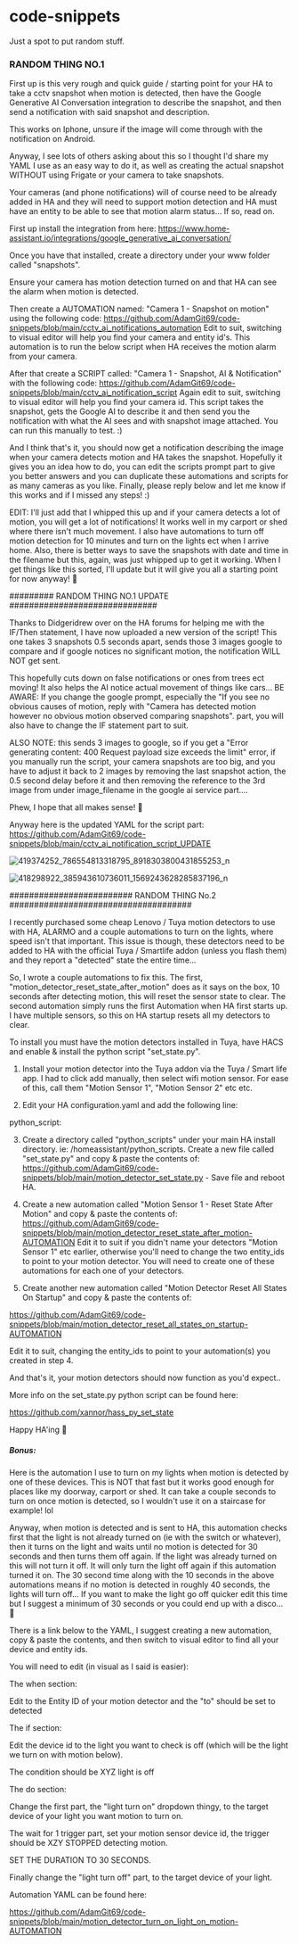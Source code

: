 # code-snippets
Just a spot to put random stuff.

### RANDOM THING NO.1 ###########
First up is this very rough and quick guide / starting point for your HA to take a cctv snapshot when motion is detected, then have the Google Generative AI Conversation integration to describe the snapshot, and then send a notification with said snapshot and description.

This works on Iphone, unsure if the image will come through with the notification on Android. 

Anyway, I see lots of others asking about this so I thought I'd share my YAML I use as an easy way to do it, as well as creating the actual snapshot WITHOUT using Frigate or your camera to take snapshots. 

Your cameras (and phone notifications) will of course need to be already added in HA and they will need to support motion detection and HA must have an entity to be able to see that motion alarm status... If so, read on. 

First up install the integration from here:  https://www.home-assistant.io/integrations/google_generative_ai_conversation/

Once you have that installed, create a directory under your www folder called "snapshots".

Ensure your camera has motion detection turned on and that HA can see the alarm when motion is detected.

Then create a AUTOMATION named:  "Camera 1 - Snapshot on motion"  using the following code: https://github.com/AdamGit69/code-snippets/blob/main/cctv_ai_notifications_automation
Edit to suit, switching to visual editor will help you find your camera  and entity id's. This automation is to run the below script when HA receives the motion alarm from your camera.

 After that create a SCRIPT called: "Camera 1 - Snapshot, AI & Notification" with the following code: https://github.com/AdamGit69/code-snippets/blob/main/cctv_ai_notification_script
Again edit to suit, switching to visual editor will help you find your camera id. This script takes the snapshot, gets the Google AI to describe it and then send you the notification with what the AI sees and with snapshot image attached. You can run this manually to test. :)

And I think that's it, you should now get a notification describing the image when your camera detects motion and HA takes the snapshot. Hopefully it gives you an idea how to do, you can edit the scripts prompt part to give you better answers and you can duplicate these automations and scripts for as many cameras as you like.  Finally, please reply below and let me know if this works and if I missed any steps! :)

EDIT: I'll just add that I whipped this up and if your camera detects a lot of motion, you will get a lot of notifications! It works well in my carport or shed where there isn't much movement. I also have automations to turn off motion detection for 10 minutes and turn on the lights ect when I arrive home. Also, there is better ways to save the snapshots with date and time in the filename but this, again, was just whipped up to get it working. When I get things like this sorted, I'll update but it will give you all a starting point for now anyway! 🙂

######### RANDOM THING NO.1 UPDATE ##############################

Thanks to Didgeridrew over on the HA forums for helping me with the IF/Then statement, I have now uploaded a new version of the script! 
This one takes 3 snapshots 0.5 seconds apart, sends those 3 images google to compare and if google notices no significant motion, the notification WILL NOT get sent. 

This hopefully cuts down on false notifications or ones from trees ect moving! It also helps the AI notice actual movement of things like cars...
BE AWARE: If you change the google prompt, especially the "If you see no obvious causes of motion, reply with "Camera has detected motion however no obvious motion observed comparing snapshots". part, you will also have to change the IF statement part to suit. 

ALSO NOTE: this sends 3 images to google, so if you get a "Error generating content: 400 Request payload size exceeds the limit" error, if you manually run the script, your camera snapshots are too big, and you have to adjust it back to 2 images by removing the last snapshot action, the  0.5 second delay before it and then removing the reference to the 3rd image from under image_filename in the google ai service part.... 

Phew, I hope that all makes sense! 🙂 

Anyway here is the updated YAML for the script part:
https://github.com/AdamGit69/code-snippets/blob/main/cctv_ai_notification_script_UPDATE

![419374252_786554813318795_8918303800431855253_n](https://github.com/AdamGit69/code-snippets/assets/103038993/76224ff4-fa9f-48ea-94f2-455b11c2992d)


![418298922_385943610736011_1569243628285837196_n](https://github.com/AdamGit69/code-snippets/assets/103038993/c85c0e08-2939-40a8-8c03-0126ec7107d0)

######################### RANDOM THING No.2 #####################################

I recently purchased some cheap Lenovo / Tuya motion detectors to use with HA, ALARMO and a couple automations to turn on the lights, where speed isn't that important. This issue is though, these detectors need to be added to HA with the official Tuya / Smartlife addon (unless you flash them) and they report a "detected" state the entire time... 

So, I wrote a couple automations to fix this. The first, "motion_detector_reset_state_after_motion" does as it says on the box, 10 seconds after detecting motion, this will reset the sensor state to clear. The second automation simply runs the first Automation when HA first starts up. I have multiple sensors, so this on HA startup resets all my detectors to clear.

To install you must have the motion detectors installed in Tuya, have HACS and enable & install the python script "set_state.py".

1) Install your motion detector into the Tuya addon via the Tuya / Smart life app. I had to click add manually, then select wifi motion sensor. For ease of this, call them "Motion Sensor 1", "Motion Sensor 2" etc etc.

2) Edit your HA configuration.yaml and add the following line:

python_script:

3) Create a directory called "python_scripts" under your main HA install directory. ie: /homeassistant/python_scripts. Create a new file called "set_state.py" and copy & paste the contents of: 
https://github.com/AdamGit69/code-snippets/blob/main/motion_detector_set_state.py  - Save file and reboot HA.

4) Create a new automation called "Motion Sensor 1 - Reset State After Motion" and copy & paste the contents of:
https://github.com/AdamGit69/code-snippets/blob/main/motion_detector_reset_state_after_motion-AUTOMATION
Edit it to suit if you didn't name your detectors "Motion Sensor 1" etc earlier, otherwise you'll need to change the two entity_ids to point to your motion detector.  You will need to create one of these automations for each one of your detectors.

5) Create another new automation called "Motion Detector Reset All States On Startup" and copy & paste the contents of:

https://github.com/AdamGit69/code-snippets/blob/main/motion_detector_reset_all_states_on_startup-AUTOMATION

Edit it to suit, changing the entity_ids to point to your automation(s) you created in step 4.

And that's it, your motion detectors should now function as you'd expect..

More info on the set_state.py python script can be found here:

https://github.com/xannor/hass_py_set_state

Happy HA'ing 🙂

##### Bonus: ###########
Here is the automation I use to turn on my lights when motion is detected by one of these devices. This is NOT that fast but it works good enough for places like my doorway, carport or shed. It can take a couple seconds to turn on once motion is detected, so I wouldn't use it on a staircase for example! lol 

Anyway, when motion is detected and is sent to HA, this automation checks first that the light is not already turned on (ie with the switch or whatever), then it turns on the light and waits until no motion is detected for 30 seconds and then turns them off again. If the light was already turned on this will not turn it off. It will only turn the light off again if this automation turned it on. The 30 second time along with the 10 seconds in the above automations means if no motion is detected in roughly 40 seconds, the lights will turn off... If you want to make the light go off quicker edit this time but I suggest a minimum of 30 seconds or you could end up with a disco... 🙂

There is a link below to the YAML, I suggest creating a new automation, copy & paste the contents, and then switch to visual editor to find all your device and entity ids. 

You will need to edit (in visual as I said is easier):

The when section:
 
 Edit to the Entity ID of your motion detector and the "to" should be set to detected

The if section:

 Edit the device id to the light you want to check is off (which will be the light we turn on with motion below).

 The condition should be XYZ light is off

The do section:

Change the first part, the "light turn on" dropdown thingy, to the target device of your light you want motion to turn on.

The wait for 1 trigger part, set your motion sensor device id, the trigger should be XZY STOPPED detecting motion.

SET THE DURATION TO 30 SECONDS.

Finally change the "light turn off" part, to the target device of your light.


Automation YAML can be found here:

https://github.com/AdamGit69/code-snippets/blob/main/motion_detector_turn_on_light_on_motion-AUTOMATION

